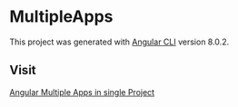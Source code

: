 # MultipleApps

This project was generated with [Angular CLI](https://github.com/angular/angular-cli) version 8.0.2.

## Visit

[Angular Multiple Apps in single Project](https://www.tektutorialshub.com/angular/angular-multiple-apps-in-one-project/)


